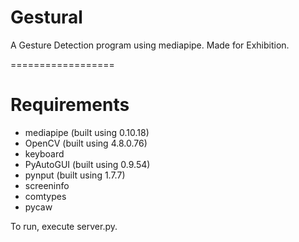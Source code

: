 # Gestural

A Gesture Detection program using mediapipe. Made for Exhibition.

==================

# Requirements

- mediapipe (built using 0.10.18)
- OpenCV (built using 4.8.0.76)
- keyboard
- PyAutoGUI (built using 0.9.54)
- pynput (built using 1.7.7)
- screeninfo
- comtypes
- pycaw

To run, execute server.py.
